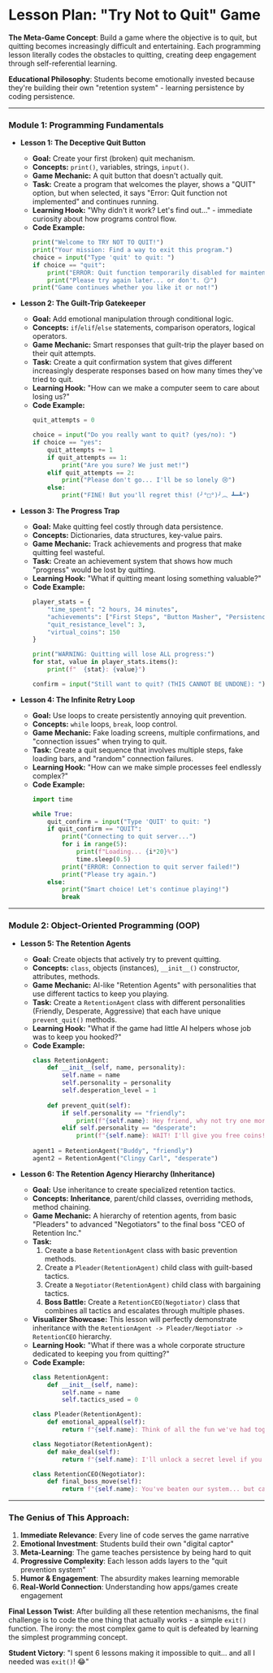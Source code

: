 # Lesson Plan: "Try Not to Quit" Game

**The Meta-Game Concept**: Build a game where the objective is to quit, but quitting becomes increasingly difficult and entertaining. Each programming lesson literally codes the obstacles to quitting, creating deep engagement through self-referential learning.

**Educational Philosophy**: Students become emotionally invested because they're building their own "retention system" - learning persistence by coding persistence.

---

### **Module 1: Programming Fundamentals**

* **Lesson 1: The Deceptive Quit Button**
  * **Goal:** Create your first (broken) quit mechanism.
  * **Concepts:** `print()`, variables, strings, `input()`.
  * **Game Mechanic:** A quit button that doesn't actually quit.
  * **Task:** Create a program that welcomes the player, shows a "QUIT" option, but when selected, it says "Error: Quit function not implemented" and continues running.
  * **Learning Hook:** "Why didn't it work? Let's find out..." - immediate curiosity about how programs control flow.
  * **Code Example:**
    ```python
    print("Welcome to TRY NOT TO QUIT!")
    print("Your mission: Find a way to exit this program.")
    choice = input("Type 'quit' to quit: ")
    if choice == "quit":
        print("ERROR: Quit function temporarily disabled for maintenance")
        print("Please try again later... or don't. 😏")
    print("Game continues whether you like it or not!")
    ```

* **Lesson 2: The Guilt-Trip Gatekeeper**
  * **Goal:** Add emotional manipulation through conditional logic.
  * **Concepts:** `if`/`elif`/`else` statements, comparison operators, logical operators.
  * **Game Mechanic:** Smart responses that guilt-trip the player based on their quit attempts.
  * **Task:** Create a quit confirmation system that gives different increasingly desperate responses based on how many times they've tried to quit.
  * **Learning Hook:** "How can we make a computer seem to care about losing us?"
  * **Code Example:**
    ```python
    quit_attempts = 0
    
    choice = input("Do you really want to quit? (yes/no): ")
    if choice == "yes":
        quit_attempts += 1
        if quit_attempts == 1:
            print("Are you sure? We just met!")
        elif quit_attempts == 2:
            print("Please don't go... I'll be so lonely 😢")
        else:
            print("FINE! But you'll regret this! (╯°□°)╯︵ ┻━┻")
    ```

* **Lesson 3: The Progress Trap**
  * **Goal:** Make quitting feel costly through data persistence.
  * **Concepts:** Dictionaries, data structures, key-value pairs.
  * **Game Mechanic:** Track achievements and progress that make quitting feel wasteful.
  * **Task:** Create an achievement system that shows how much "progress" would be lost by quitting.
  * **Learning Hook:** "What if quitting meant losing something valuable?"
  * **Code Example:**
    ```python
    player_stats = {
        "time_spent": "2 hours, 34 minutes",
        "achievements": ["First Steps", "Button Masher", "Persistence"],
        "quit_resistance_level": 3,
        "virtual_coins": 150
    }
    
    print("WARNING: Quitting will lose ALL progress:")
    for stat, value in player_stats.items():
        print(f"  {stat}: {value}")
    
    confirm = input("Still want to quit? (THIS CANNOT BE UNDONE): ")
    ```

* **Lesson 4: The Infinite Retry Loop**
  * **Goal:** Use loops to create persistently annoying quit prevention.
  * **Concepts:** `while` loops, `break`, loop control.
  * **Game Mechanic:** Fake loading screens, multiple confirmations, and "connection issues" when trying to quit.
  * **Task:** Create a quit sequence that involves multiple steps, fake loading bars, and "random" connection failures.
  * **Learning Hook:** "How can we make simple processes feel endlessly complex?"
  * **Code Example:**
    ```python
    import time
    
    while True:
        quit_confirm = input("Type 'QUIT' to quit: ")
        if quit_confirm == "QUIT":
            print("Connecting to quit server...")
            for i in range(5):
                print(f"Loading... {i*20}%")
                time.sleep(0.5)
            print("ERROR: Connection to quit server failed!")
            print("Please try again.")
        else:
            print("Smart choice! Let's continue playing!")
            break
    ```

---

### **Module 2: Object-Oriented Programming (OOP)**

* **Lesson 5: The Retention Agents**
  * **Goal:** Create objects that actively try to prevent quitting.
  * **Concepts:** `class`, objects (instances), `__init__()` constructor, attributes, methods.
  * **Game Mechanic:** AI-like "Retention Agents" with personalities that use different tactics to keep you playing.
  * **Task:** Create a `RetentionAgent` class with different personalities (Friendly, Desperate, Aggressive) that each have unique `prevent_quit()` methods.
  * **Learning Hook:** "What if the game had little AI helpers whose job was to keep you hooked?"
  * **Code Example:**
    ```python
    class RetentionAgent:
        def __init__(self, name, personality):
            self.name = name
            self.personality = personality
            self.desperation_level = 1
        
        def prevent_quit(self):
            if self.personality == "friendly":
                print(f"{self.name}: Hey friend, why not try one more level?")
            elif self.personality == "desperate":
                print(f"{self.name}: WAIT! I'll give you free coins! Please don't leave!")
            
    agent1 = RetentionAgent("Buddy", "friendly")
    agent2 = RetentionAgent("Clingy Carl", "desperate")
    ```

* **Lesson 6: The Retention Agency Hierarchy (Inheritance)**
  * **Goal:** Use inheritance to create specialized retention tactics.
  * **Concepts:** **Inheritance**, parent/child classes, overriding methods, method chaining.
  * **Game Mechanic:** A hierarchy of retention agents, from basic "Pleaders" to advanced "Negotiators" to the final boss "CEO of Retention Inc."
  * **Task:**
    1. Create a base `RetentionAgent` class with basic prevention methods.
    2. Create a `Pleader(RetentionAgent)` child class with guilt-based tactics.
    3. Create a `Negotiator(RetentionAgent)` child class with bargaining tactics.
    4. **Boss Battle:** Create a `RetentionCEO(Negotiator)` class that combines all tactics and escalates through multiple phases.
  * **Visualizer Showcase:** This lesson will perfectly demonstrate inheritance with the `RetentionAgent -> Pleader/Negotiator -> RetentionCEO` hierarchy.
  * **Learning Hook:** "What if there was a whole corporate structure dedicated to keeping you from quitting?"
  * **Code Example:**
    ```python
    class RetentionAgent:
        def __init__(self, name):
            self.name = name
            self.tactics_used = 0
    
    class Pleader(RetentionAgent):
        def emotional_appeal(self):
            return f"{self.name}: Think of all the fun we've had together! 🥺"
    
    class Negotiator(RetentionAgent):
        def make_deal(self):
            return f"{self.name}: I'll unlock a secret level if you stay 10 more minutes!"
    
    class RetentionCEO(Negotiator):
        def final_boss_move(self):
            return f"{self.name}: You've beaten our system... but can you beat... THE PARADOX?"
    ```

---

### **The Genius of This Approach:**

1. **Immediate Relevance**: Every line of code serves the game narrative
2. **Emotional Investment**: Students build their own "digital captor"
3. **Meta-Learning**: The game teaches persistence by being hard to quit
4. **Progressive Complexity**: Each lesson adds layers to the "quit prevention system"
5. **Humor & Engagement**: The absurdity makes learning memorable
6. **Real-World Connection**: Understanding how apps/games create engagement

**Final Lesson Twist**: After building all these retention mechanisms, the final challenge is to code the one thing that actually works - a simple `exit()` function. The irony: the most complex game to quit is defeated by learning the simplest programming concept.

**Student Victory**: "I spent 6 lessons making it impossible to quit... and all I needed was `exit()`! 😂"
